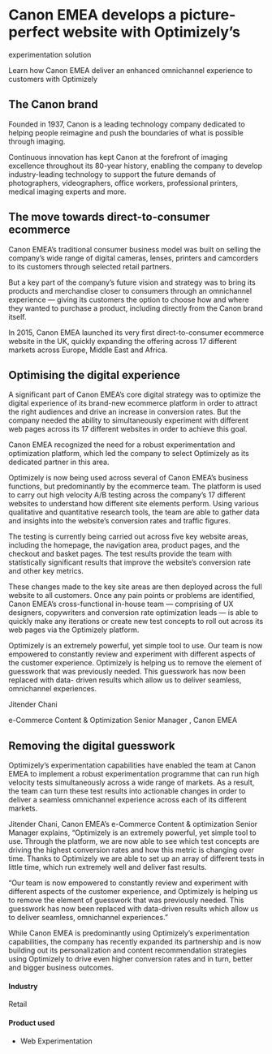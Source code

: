 # Canon EMEA develops a picture-perfect website with Optimizely’s

experimentation solution

Learn how Canon EMEA deliver an enhanced omnichannel experience to customers
with Optimizely

## The Canon brand

Founded in 1937, Canon is a leading technology company dedicated to helping
people reimagine and push the boundaries of what is possible through imaging.

Continuous innovation has kept Canon at the forefront of imaging excellence
throughout its 80-year history, enabling the company to develop industry-leading
technology to support the future demands of photographers, videographers, office
workers, professional printers, medical imaging experts and more.

## The move towards direct-to-consumer ecommerce

Canon EMEA’s traditional consumer business model was built on selling the
company’s wide range of digital cameras, lenses, printers and camcorders to its
customers through selected retail partners.

But a key part of the company’s future vision and strategy was to bring its
products and merchandise closer to consumers through an omnichannel experience —
giving its customers the option to choose how and where they wanted to purchase
a product, including directly from the Canon brand itself.

In 2015, Canon EMEA launched its very first direct-to-consumer ecommerce website
in the UK, quickly expanding the offering across 17 different markets across
Europe, Middle East and Africa.

## Optimising the digital experience

A significant part of Canon EMEA’s core digital strategy was to optimize the
digital experience of its brand-new ecommerce platform in order to attract the
right audiences and drive an increase in conversion rates. But the company
needed the ability to simultaneously experiment with different web pages across
its 17 different websites in order to achieve this goal.

Canon EMEA recognized the need for a robust experimentation and optimization
platform, which led the company to select Optimizely as its dedicated partner in
this area.

Optimizely is now being used across several of Canon EMEA’s business functions,
but predominantly by the ecommerce team. The platform is used to carry out high
velocity A/B testing across the company’s 17 different websites to understand
how different site elements perform. Using various qualitative and quantitative
research tools, the team are able to gather data and insights into the website’s
conversion rates and traffic figures.

The testing is currently being carried out across five key website areas,
including the homepage, the navigation area, product pages, and the checkout and
basket pages. The test results provide the team with statistically significant
results that improve the website’s conversion rate and other key metrics.

These changes made to the key site areas are then deployed across the full
website to all customers. Once any pain points or problems are identified, Canon
EMEA’s cross-functional in-house team — comprising of UX designers, copywriters
and conversion rate optimization leads — is able to quickly make any iterations
or create new test concepts to roll out across its web pages via the Optimizely
platform.

Optimizely is an extremely powerful, yet simple tool to use. Our team is now
empowered to constantly review and experiment with different aspects of the
customer experience. Optimizely is helping us to remove the element of guesswork
that was previously needed. This guesswork has now been replaced with data-
driven results which allow us to deliver seamless, omnichannel experiences.

Jitender Chani

e-Commerce Content & Optimization Senior Manager , Canon EMEA

## Removing the digital guesswork

Optimizely’s experimentation capabilities have enabled the team at Canon EMEA to
implement a robust experimentation programme that can run high velocity tests
simultaneously across a wide range of markets. As a result, the team can turn
these test results into actionable changes in order to deliver a seamless
omnichannel experience across each of its different markets.

Jitender Chani, Canon EMEA’s e-Commerce Content & optimization Senior Manager
explains, “Optimizely is an extremely powerful, yet simple tool to use. Through
the platform, we are now able to see which test concepts are driving the highest
conversion rates and how this metric is changing over time. Thanks to Optimizely
we are able to set up an array of different tests in little time, which run
extremely well and deliver fast results.

“Our team is now empowered to constantly review and experiment with different
aspects of the customer experience, and Optimizely is helping us to remove the
element of guesswork that was previously needed. This guesswork has now been
replaced with data-driven results which allow us to deliver seamless,
omnichannel experiences.”

While Canon EMEA is predominantly using Optimizely’s experimentation
capabilities, the company has recently expanded its partnership and is now
building out its personalization and content recommendation strategies using
Optimizely to drive even higher conversion rates and in turn, better and bigger
business outcomes.

#### Industry

Retail

#### Product used

- Web Experimentation
